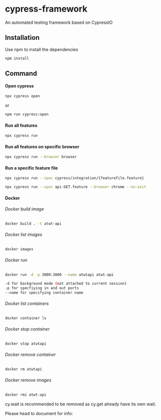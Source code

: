 # cypress-framework
An automated testing framework based on CypressIO

## Installation

Use npm to install the dependencies

```bash
npm install
```

## Command

#### Open cypress
```bash
npx cypress open
```
or

```bash
npm run cypress:open
```

#### Run all features
```bash
npx cypress run 
```

#### Run all features on specific browser
```bash
npx cypress run --browser browser
```

#### Run a specific feature file
```bash
npx cypress run --spec cypress/integration/{featurefile.feature}
```

```bash
npx cypress run --spec api-GET.feature --browser chrome --no-exit
```
#### Docker
###### Docker build image
```bash
docker build . -t atwt-api
```
###### Docker list images
```bash
docker images
```
###### Docker run
```bash
docker run -d -p 3000:3000 --name atwtapi atwt-api

-d for background mode (not attached to current session)
-p for specfiying in and out ports
--name for specifying container name
```

###### Docker list containers
```bash
docker container ls
```
###### Docker stop container
```bash
docker stop atwtapi
```
###### Docker remove container
```bash
docker rm atwtapi
```
###### Docker remove images
```bash
docker rmi atwt-api
```

cy.wait is recommended to be removed as cy.get already have its own wait.

Please head to document for info:
